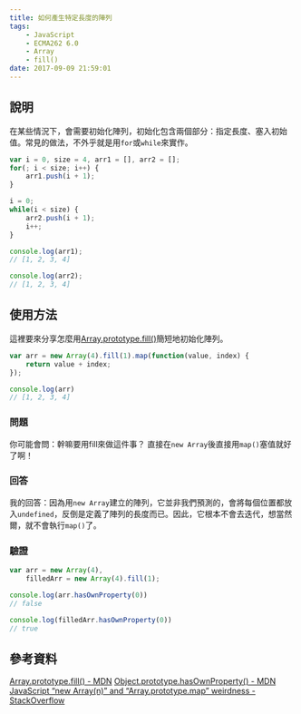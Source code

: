 ```yaml
---
title: 如何產生特定長度的陣列
tags: 
    - JavaScript
    - ECMA262 6.0
    - Array
    - fill()
date: 2017-09-09 21:59:01
---
```


## 說明
在某些情況下，會需要初始化陣列，初始化包含兩個部分：指定長度、塞入初始值。常見的做法，不外乎就是用`for`或`while`來實作。
``` javascript
var i = 0, size = 4, arr1 = [], arr2 = [];
for(; i < size; i++) {
    arr1.push(i + 1);
}

i = 0;
while(i < size) {
    arr2.push(i + 1);
    i++;
}

console.log(arr1);
// [1, 2, 3, 4]

console.log(arr2);
// [1, 2, 3, 4]
```

## 使用方法
這裡要來分享怎麼用[Array.prototype.fill()](https://developer.mozilla.org/zh-TW/docs/Web/JavaScript/Reference/Global_Objects/Array/fill)簡短地初始化陣列。
``` javascript
var arr = new Array(4).fill(1).map(function(value, index) {
    return value + index;
});

console.log(arr)
// [1, 2, 3, 4]
```

### 問題
你可能會問：幹嘛要用fill來做這件事？ 直接在`new Array`後直接用`map()`塞值就好了啊！

### 回答
我的回答：因為用`new Array`建立的陣列，它並非我們預測的，會將每個位置都放入`undefined`，反倒是定義了陣列的長度而已。因此，它根本不會去迭代，想當然爾，就不會執行`map()`了。

### 驗證
``` javascript
var arr = new Array(4),
    filledArr = new Array(4).fill(1);

console.log(arr.hasOwnProperty(0))
// false

console.log(filledArr.hasOwnProperty(0))
// true
```

## 參考資料
[Array.prototype.fill() - MDN](https://developer.mozilla.org/zh-TW/docs/Web/JavaScript/Reference/Global_Objects/Array/fill)
[Object.prototype.hasOwnProperty() - MDN](https://developer.mozilla.org/zh-TW/docs/Web/JavaScript/Reference/Global_Objects/Object/hasOwnProperty)
[JavaScript “new Array(n)” and “Array.prototype.map” weirdness - StackOverflow](https://stackoverflow.com/questions/5501581/javascript-new-arrayn-and-array-prototype-map-weirdness)